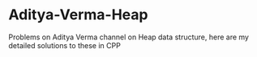 # Aditya-Verma-Heap
Problems on Aditya Verma channel on Heap data structure, here are my detailed solutions to these in CPP

